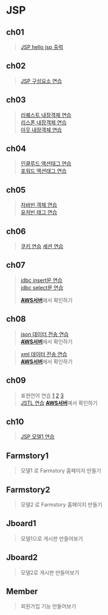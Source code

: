 # JSP

## ch01
> [JSP hello jsp 출력](https://github.com/ghkd7214/JSP/blob/master/ch01/src/main/webapp/hello.jsp)
 
## ch02
> [JSP 구성요소 연습](https://github.com/ghkd7214/JSP/tree/master/ch02/src/main/webapp)


## ch03
> [리퀘스트 내장객체 연습](https://github.com/ghkd7214/JSP/blob/master/ch03/src/main/webapp/3_1_Request.jsp)   
> [리스폰 내장객체 연습](https://github.com/ghkd7214/JSP/blob/master/ch03/src/main/webapp/3_2_Response.jsp)   
> [아웃 내장객체 연습](https://github.com/ghkd7214/JSP/blob/master/ch03/src/main/webapp/3_3_Out.jsp)

## ch04
> [인클루드 액션태그 연습](https://github.com/ghkd7214/JSP/blob/master/ch04/src/main/webapp/4_1_IncludeTag.jsp)   
> [포워드 액션태그 연습](https://github.com/ghkd7214/JSP/blob/master/ch04/src/main/webapp/4_2_ForwardTag.jsp)

## ch05
> [자바빈 객체 연습](https://github.com/ghkd7214/JSP/blob/master/ch05/src/main/webapp/5_1_JavaBean.jsp)   
> [유저빈 태그 연습](https://github.com/ghkd7214/JSP/blob/master/ch05/src/main/webapp/5_2_UseBean.jsp)

## ch06
> [쿠키 연습](https://github.com/ghkd7214/JSP/blob/master/ch06/src/main/webapp/6_1_Cookie.jsp)
> [세션 연습](https://github.com/ghkd7214/JSP/blob/master/ch06/src/main/webapp/6_3_Session.jsp)

## ch07

> [jdbc insert문 연습](https://github.com/ghkd7214/JSP/blob/master/ch07/src/main/webapp/7_1_JDBC_Insert.jsp)    
> [jdbc select문 연습](https://github.com/ghkd7214/JSP/blob/master/ch07/src/main/webapp/7_2_JDBC_Select.jsp)
>       
> [**AWS서버**](http://54.180.147.199:8080/ch07/7_1_JDBC_Insert.jsp)에서 확인하기    

## ch08  

> [json 데이터 전송 연습](https://github.com/ghkd7214/JSP/blob/master/ch08/src/main/webapp/8_2_JsonData.jsp)   
> [**AWS서버**](http://54.180.147.199:8080/ch08/8_2_JsonData.jsp)에서 확인하기   

> [xml 데이터 전송 연습](https://github.com/ghkd7214/JSP/blob/master/ch08/src/main/webapp/8_4_XmlData.jsp)   
> [**AWS서버**](http://54.180.147.199:8080/ch08/8_4_XmlData.jsp)에서 확인하기   

## ch09
> 표현언어 연습   [1](https://github.com/ghkd7214/JSP/blob/master/ch09/src/main/webapp/9_1_EL1.jsp) [2](https://github.com/ghkd7214/JSP/blob/master/ch09/src/main/webapp/9_2_EL2.jsp) [3](https://github.com/ghkd7214/JSP/blob/master/ch09/src/main/webapp/9_3_EL_Operator.jsp)   
> [JSTL 연습](https://github.com/ghkd7214/JSP/blob/master/ch09/src/main/webapp/9_4_JSTL.jsp)   [**AWS서버**](http://54.180.147.199:8080/ch09/9_4_JSTL.jsp)에서 확인하기

## ch10
> [JSP 모델1 연습]()   

## Farmstory1 
> 모델1 로 Farmstory 홈페이지 만들기

## Farmstory2
> 모델2 로 Farmstory 홈페이지 만들기

## Jboard1
> 모델1으로 게시판 만들어보기

## Jboard2
> 모델2로 게시판 만들어보기

## Member
> 회원가입 기능 만들어보기
